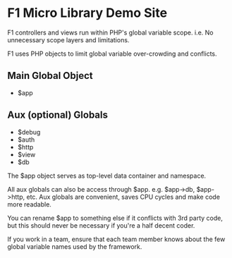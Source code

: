 # F1 Micro Library Demo Site

F1 controllers and views run within PHP's global variable scope.
  i.e. No unnecessary scope layers and limitations.  

F1 uses PHP objects to limit global variable over-crowding and conflicts.  


## Main Global Object
 - $app

## Aux (optional) Globals
 - $debug 
 - $auth
 - $http
 - $view
 - $db


The $app object serves as top-level data container and namespace.

All aux globals can also be access through $app.  e.g. $app->db, $app->http, etc.
Aux globals are convenient, saves CPU cycles and make code more readable. 

You can rename $app to something else if it conflicts with 3rd party code,
but this should never be necessary if you're a half decent coder.

If you work in a team, ensure that each team member knows about the
few global variable names used by the framework.